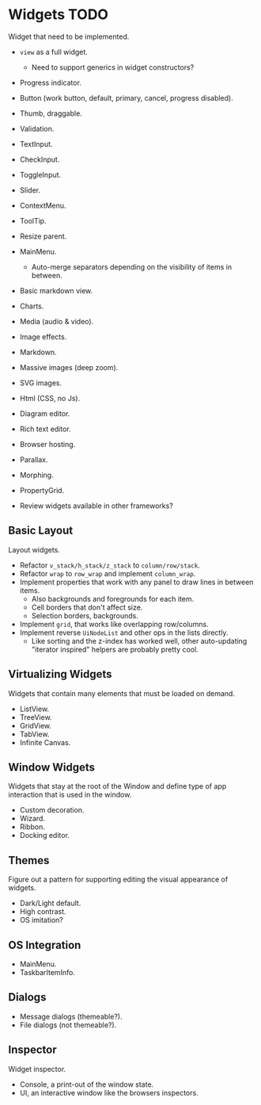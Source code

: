 # Widgets TODO

Widget that need to be implemented.

* `view` as a full widget.
  - Need to support generics in widget constructors?

* Progress indicator.
* Button (work button, default, primary, cancel, progress disabled).
* Thumb, draggable.
* Validation.
* TextInput.
* CheckInput.
* ToggleInput.
* Slider.
* ContextMenu.
* ToolTip.
* Resize parent.
* MainMenu.
  * Auto-merge separators depending on the visibility of items in between.
* Basic markdown view.
* Charts.
* Media (audio & video).
* Image effects.
* Markdown.
* Massive images (deep zoom).
* SVG images.
* Html (CSS, no Js).
* Diagram editor.
* Rich text editor.
* Browser hosting.
* Parallax.
* Morphing.
* PropertyGrid.
* Review widgets available in other frameworks?

## Basic Layout

Layout widgets.

* Refactor `v_stack/h_stack/z_stack` to `column/row/stack`.
* Refactor `wrap` to `row_wrap` and implement `column_wrap`.
* Implement properties that work with any panel to draw lines in between items.
  - Also backgrounds and foregrounds for each item.
  - Cell borders that don't affect size.
  - Selection borders, backgrounds.
* Implement `grid`, that works like overlapping row/columns.
* Implement reverse `UiNodeList` and other ops in the lists directly.
  - Like sorting and the z-index has worked well, other auto-updating "iterator inspired" helpers are probably pretty cool.

## Virtualizing Widgets

Widgets that contain many elements that must be loaded on demand.

* ListView.
* TreeView.
* GridView.
* TabView.
* Infinite Canvas.

## Window Widgets

Widgets that stay at the root of the Window and define type of app interaction that is used in the window.

* Custom decoration.
* Wizard.
* Ribbon.
* Docking editor.

## Themes

Figure out a pattern for supporting editing the visual appearance of widgets.

* Dark/Light default.
* High contrast.
* OS imitation?

## OS Integration

* MainMenu.
* TaskbarItemInfo.

## Dialogs

* Message dialogs (themeable?).
* File dialogs (not themeable?).

## Inspector

Widget inspector.

* Console, a print-out of the window state.
* UI, an interactive window like the browsers inspectors.